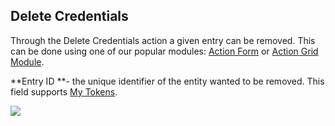 ## Delete Credentials

Through the Delete Credentials action a given entry can be removed. This can be done using one of our popular modules: [Action Form](http://www.dnnsharp.com/dnn/modules/action-form-builder) or  [Action Grid Module](http://www.dnnsharp.com/dnn/modules/action-grid-table-data).

**Entry ID **- the unique identifier of the entity wanted to be removed. This field supports [My Tokens](http://www.dnnsharp.com/dnn/modules/my-custom-tokens).

![](http://static.dnnsharp.com/documentation/delete_credential.png)

